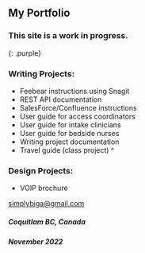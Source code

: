 ## My Portfolio

### This site is a work in progress.
{: .purple}

### Writing Projects:

- Feebear instructions using Snagit
- REST API documentation
- SalesForce/Confluence instructions
- User guide for access coordinators
- User guide for intake clinicians
- User guide for bedside nurses
- Writing project documentation
- Travel guide (class project)
^
### Design Projects:

- VOIP brochure


[simplybiga@gmail.com](mailto:simplybiga@gmail.com)

##### Coquitlam BC, Canada
##### November 2022

<style>
  .purple {
    color:inherit;
  }
  .purple:hover {
    color:rgb(107,79,187);
  }
</style>
